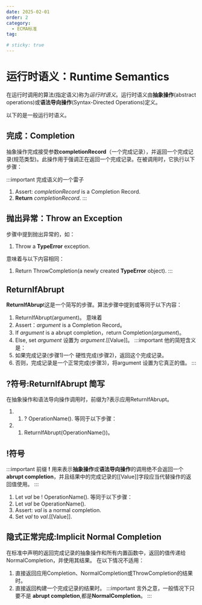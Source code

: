 ```yaml
---
date: 2025-02-01
order: 2
category:
  - ECMA标准
tag:

# sticky: true
---
```


# **运行时语义：Runtime Semantics**
在运行时调用的算法(指定语义)称为*运行时语义*。运行时语义由**抽象操作**(abstract operations)或**语法导向操作**(Syntax-Directed Operations)定义。

以下的是一般运行时语义。

## **完成：Completion**

抽象操作完成接受参数**completionRecord**（一个完成记录），并返回一个完成记录(规范类型)。此操作用于强调正在返回一个完成记录。在被调用时，它执行以下步骤：

:::important 完成语义的一个雷子
1. Assert: *completionRecord* is a Completion Record.
2. **Return** *completionRecord*.
:::

## **抛出异常：Throw an Exception**
步骤中提到抛出异常的，如：
1. Throw a **TypeError** exception.

意味着与以下内容相同：
1. Return ThrowCompletion(a newly created **TypeError** object).
:::
## **ReturnIfAbrupt**
**ReturnIfAbrup**t这是一个简写的步骤。算法步骤中提到或等同于以下内容：
1. ReturnIfAbrupt(argument)。
意味着
1. Assert：*argument* is a Completion Record。
2. If *argument* is a abrupt completion，return Completion(*argument*)。
3. Else, set *argument* 设置为 *argument*.[[Value]]。
:::important
他的简短含义是：
1. 如果完成记录(步骤1)一个 硬性完成(步骤2)，返回这个完成记录。
2. 否则，完成记录是一个正常完成(步骤3)，将argument 设置为它真正的值。
:::

## **?符号:ReturnIfAbrupt 简写**
在抽象操作和语法导向操作调用时，前缀为?表示应用ReturnIfAbrupt。

1. 1. ? OperationName().
等同于以下步骤：
1. 1. ReturnIfAbrupt(OperationName())。

## **!符号**
:::important
前缀 **!** 用来表示**抽象操作**或**语法导向操作**的调用绝不会返回一个**abrupt completion**，并且结果中的完成记录的[[Value]]字段应当代替操作的返回值使用。
:::
1. Let *val* be ! OperationName().
等同于以下步骤：
1. Let *val* be OperationName().
2. Assert: *val* is a normal completion.
3. Set *val* to *val*.[[Value]].

## **隐式正常完成:Implicit Normal Completion**
在标准中声明的返回完成记录的抽象操作和所有内置函数中，返回的值传递给NormalCompletion，并使用其结果。
在以下情况不适用：
1. 直接返回应用Completion、NormalCompletion或ThrowCompletion的结果时。
2. 直接返回构建一个完成记录的结果时。
:::important 
言外之意，一般情况下只要不是 **abrupt completion**,都是**NormalCompletion**。
:::